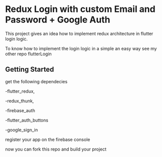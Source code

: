 # Redux Login with custom Email and Password + Google Auth

This project gives an idea how to implement redux architecture in flutter login logic.

To know how to implement the login logic in a simple an easy way see my other repo flutterLogin

## Getting Started

get the following dependecies

 -flutter_redux,
 
 -redux_thunk,
 
 -firebase_auth
 
 -flutter_auth_buttons
 
 -google_sign_in

 register your app on the firebase console

 now you can fork this repo and build your project
